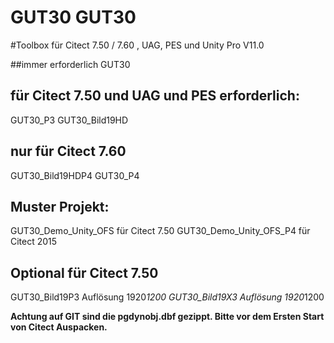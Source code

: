 ﻿﻿GUT30
GUT30
=====
#Toolbox für Citect 7.50 / 7.60 , UAG, PES und Unity Pro V11.0

##immer erforderlich
GUT30

## für Citect 7.50 und UAG und PES erforderlich:
GUT30_P3
GUT30_Bild19HD


## nur für Citect 7.60
GUT30_Bild19HDP4
GUT30_P4

## Muster Projekt:
GUT30_Demo_Unity_OFS für Citect 7.50
GUT30_Demo_Unity_OFS_P4 für Citect 2015

## Optional für Citect 7.50
GUT30_Bild19P3		Auflösung 1920*1200
GUT30_Bild19X3		Auflösung 1920*1200


**Achtung auf GIT sind die pgdynobj.dbf gezippt. Bitte vor dem Ersten Start von Citect Auspacken.**
